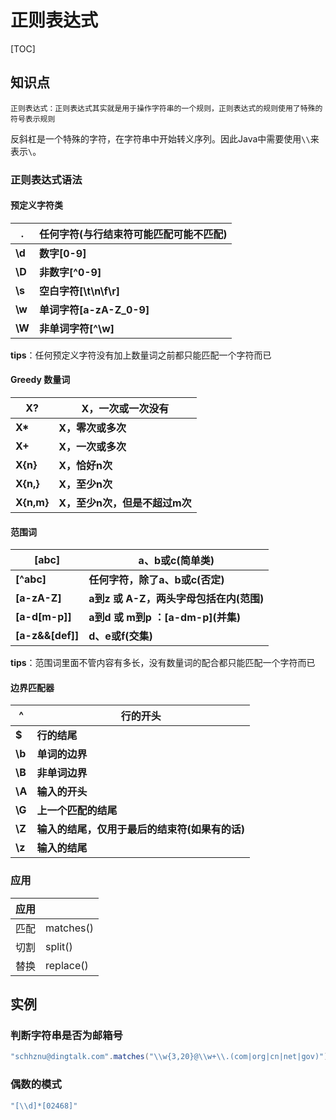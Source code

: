 # 正则表达式

[TOC]

## 知识点

`正则表达式：正则表达式其实就是用于操作字符串的一个规则，正则表达式的规则使用了特殊的符号表示规则`

反斜杠是一个特殊的字符，在字符串中开始转义序列。因此Java中需要使用`\\`来表示`\`。

### 正则表达式语法

#### 预定义字符类

| **.** | **任何字符(与行结束符可能匹配可能不匹配)** |
| ----- | ------------------------------------------ |
| **\\d** | **数字[0-9]**                        |
| **\\D** | **非数字[\^0-9]**                   |
| **\\s** | **空白字符[\\t\\n\\f\\r]** |
| **\\w** | **单词字符[a-zA-Z_0-9]** |
| **\\W** | **非单词字符[\^\\w]** |

**tips**：任何预定义字符没有加上数量词之前都只能匹配一个字符而已

#### Greedy 数量词

| **X?**     | **X，一次或一次没有**        |
| ------------ | ------------------------------- |
| **X\***  | **X，零次或多次**             |
| **X+**     | **X，一次或多次**             |
| **X{n}**   | **X，恰好n次**                |
| **X{n,}**  | **X，至少n次**                |
| **X{n,m}** | **X，至少n次，但是不超过m次** |

#### 范围词

| **[abc]**    | **a、b或c(简单类)**                 |
| ------------ | ----------------------------------- |
| **[\^abc]**  | **任何字符，除了a、b或c(否定)**     |
| **[a-zA-Z]** | **a到z 或 A-Z，两头字母包括在内(范围)** |
| **\[a-d\[m-p\]\]** | **a到d 或 m到p ：\[a-dm-p\](并集)** |
| **[a-z&&[def]]** | **d、e或f(交集)**                   |

**tips**：范围词里面不管内容有多长，没有数量词的配合都只能匹配一个字符而已

#### 边界匹配器

| \^ | **行的开头**                           |
| ------ | ------------------------------------------ |
| **$**  | **行的结尾**                               |
| **\\b** | **单词的边界**                             |
| **\\B** | **非单词边界**                             |
| **\\A** | **输入的开头**                             |
| **\\G** | **上一个匹配的结尾**                       |
| **\\Z** | **输入的结尾，仅用于最后的结束符(如果有的话)** |
| **\\z** | **输入的结尾**                             |

### 应用

| 应用 |           |
| ---- | --------- |
| 匹配 | matches() |
| 切割 | split()   |
| 替换 | replace() |



## 实例

### 判断字符串是否为邮箱号

```java
"schhznu@dingtalk.com".matches("\\w{3,20}@\\w+\\.(com|org|cn|net|gov)")
```

### 偶数的模式

```java
"[\\d]*[02468]"
```

